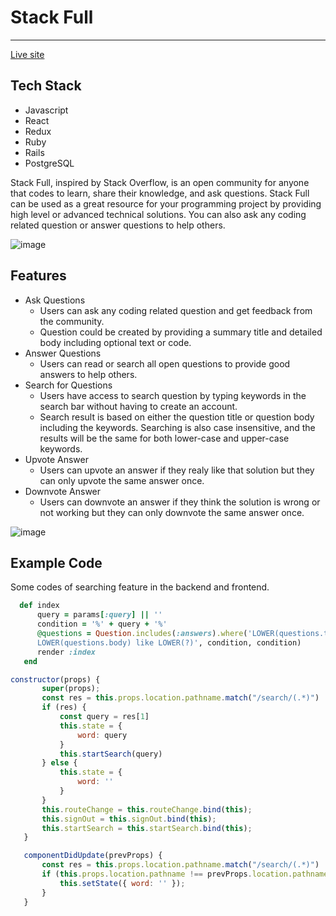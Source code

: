 # Stack Full
____________________________________________________________________________________________________________________________

[Live site](https://stack-full.herokuapp.com/#/)

## Tech Stack

* Javascript
* React
* Redux
* Ruby
* Rails
* PostgreSQL

Stack Full, inspired by Stack Overflow, is an open community for anyone that codes to learn, share their knowledge, and ask questions. Stack Full can be used as a great resource for your programming project by providing high level or advanced technical solutions. You can also ask any coding related question or answer questions to help others.

![image](https://user-images.githubusercontent.com/53238880/72637324-e2c6d780-3915-11ea-93d0-239616688055.png)

## Features

* Ask Questions
  * Users can ask any coding related question and get feedback from the community.
  * Question could be created by providing a summary title and detailed body including optional text or code.
* Answer Questions
  * Users can read or search all open questions to provide good answers to help others.
* Search for Questions
  * Users have access to search question by typing keywords in the search bar without having to create an account.
  * Search result is based on either the question title or question body including the keywords. Searching is also case         insensitive, and the results will be the same for both lower-case and upper-case keywords.
* Upvote Answer
  * Users can upvote an answer if they realy like that solution but they can only upvote the same answer once.
* Downvote Answer 
  * Users can downvote an answer if they think the solution is wrong or not working but they can only downvote the same         answer once.

![image](https://user-images.githubusercontent.com/53238880/72640029-dcd3f500-391b-11ea-805b-b94d0d34bff6.png)

## Example Code

Some codes of searching feature in the backend and frontend.

```ruby
  def index
      query = params[:query] || ''
      condition = '%' + query + '%'
      @questions = Question.includes(:answers).where('LOWER(questions.title) like LOWER(?) or
      LOWER(questions.body) like LOWER(?)', condition, condition)
      render :index 
   end
 ```
 
 ```javascript
 constructor(props) {
        super(props);
        const res = this.props.location.pathname.match("/search/(.*)")
        if (res) {
            const query = res[1]
            this.state = {
                word: query
            }
            this.startSearch(query)
        } else {
            this.state = {
                word: ''
            }
        }
        this.routeChange = this.routeChange.bind(this);
        this.signOut = this.signOut.bind(this);
        this.startSearch = this.startSearch.bind(this);
    }

    componentDidUpdate(prevProps) {
        const res = this.props.location.pathname.match("/search/(.*)")
        if (this.props.location.pathname !== prevProps.location.pathname && !res) {
            this.setState({ word: '' });
        }
    }
 ```


  
